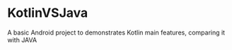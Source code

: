 # KotlinVSJava
A basic Android project to demonstrates Kotlin main features, comparing it with JAVA 

